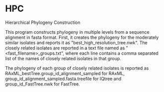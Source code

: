 # HPC
Hierarchical Phylogeny Construction

This program constructs phylogeny in multiple levels from a sequence alignment in fasta format. First, it creates the phylogeny for the moderately similar isolates and reports it as "best_high_resolution_tree.nwk". The closely related isolates are reported in a text file named as "<fast_filename>_groups.txt", where each line contains a comma separated list of the names of closely related isolates in that group.

The phylogeny of each group of closely related isolates is reported as RAxML_bestTree.group_id_alignment_sampled for RAxML, group_id_alignment_sampled.fasta.treefile for IQtree and group_id_FastTree.nwk for FastTree.  

